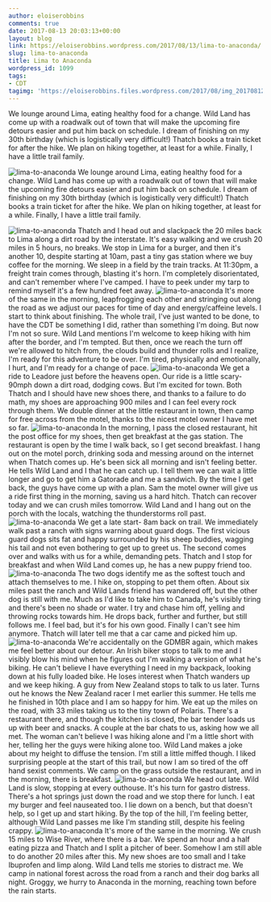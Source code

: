 ```yaml
---
author: eloiserobbins
comments: true
date: 2017-08-13 20:03:13+00:00
layout: blog
link: https://eloiserobbins.wordpress.com/2017/08/13/lima-to-anaconda/
slug: lima-to-anaconda
title: Lima to Anaconda
wordpress_id: 1099
tags:
- CDT
tagimg: 'https://eloiserobbins.files.wordpress.com/2017/08/img_20170812_105127_604.jpg'
---
```


We lounge around Lima, eating healthy food for a change. Wild Land has come up with a roadwalk out of town that will make the upcoming fire detours easier and put him back on schedule. I dream of finishing on my 30th birthday (which is logistically very difficult!) Thatch books a train ticket for after the hike. We plan on hiking together, at least for a while. Finally, I have a little trail family.


![lima-to-anaconda](https://eloiserobbins.files.wordpress.com/2017/08/img_20170812_105127_604.jpg)
We lounge around Lima, eating healthy food for a change. Wild Land has come up with a roadwalk out of town that will make the upcoming fire detours easier and put him back on schedule. I dream of finishing on my 30th birthday (which is logistically very difficult!) Thatch books a train ticket for after the hike. We plan on hiking together, at least for a while. Finally, I have a little trail family.

![lima-to-anaconda](https://eloiserobbins.files.wordpress.com/2017/08/20170807_130435.jpg)
Thatch and I head out and slackpack the 20 miles back to Lima along a dirt road by the interstate. It's easy walking and we crush 20 miles in 5 hours, no breaks. We stop in Lima for a burger, and then it's another 10, despite starting at 10am, past a tiny gas station where we buy coffee for the morning. We sleep in a field by the train tracks. At 11:30pm, a freight train comes through, blasting it's horn. I'm completely disorientated, and can't remember where I've camped. I have to peek under my tarp to remind myself it's a few hundred feet away.
![lima-to-anaconda](https://eloiserobbins.files.wordpress.com/2017/08/20170807_171203.jpg)
It's more of the same in the morning, leapfrogging each other and stringing out along the road as we adjust our paces for time of day and energy/caffeine levels. I start to think about finishing. The whole trail, I've just wanted to be done, to have the CDT be something I did, rather than something I'm doing. But now I'm not so sure. Wild Land mentions I'm welcome to keep hiking with him after the border, and I'm tempted. But then, once we reach the turn off we're allowed to hitch from, the clouds build and thunder rolls and I realize, I'm ready for this adventure to be over. I'm tired, physically and emotionally, I hurt, and I'm ready for a change of pace.
![lima-to-anaconda](https://eloiserobbins.files.wordpress.com/2017/08/20170807_191140.jpg)
We get a ride to Leadore just before the heavens open. Our ride is a little scary- 90mph down a dirt road, dodging cows. But I'm excited for town. Both Thatch and I should have new shoes there, and thanks to a failure to do math, my shoes are approaching 900 miles and I can feel every rock through them. We double dinner at the little restaurant in town, then camp for free across from the motel, thanks to the nicest motel owner I have met so far.
![lima-to-anaconda](https://eloiserobbins.files.wordpress.com/2017/08/20170810_090224.jpg)
In the morning, I pass the closed restaurant, hit the post office for my shoes, then get breakfast at the gas station. The restaurant is open by the time I walk back, so I get second breakfast. I hang out on the motel porch, drinking soda and messing around on the internet when Thatch comes up. He's been sick all morning and isn't feeling better. He tells Wild Land and I that he can catch up. I tell them we can wait a little longer and go to get him a Gatorade and me a sandwich. By the time I get back, the guys have come up with a plan. Sam the motel owner will give us a ride first thing in the morning, saving us a hard hitch. Thatch can recover today and we can crush miles tomorrow. Wild Land and I hang out on the porch with the locals, watching the thunderstorms roll past. 
![lima-to-anaconda](https://eloiserobbins.files.wordpress.com/2017/08/20170810_092529.jpg)
We get a late start- 8am back on trail. We immediately walk past a ranch with signs warning about guard dogs. The first vicious guard dogs sits fat and happy surrounded by his sheep buddies, wagging his tail and not even bothering to get up to greet us. The second comes over and walks with us for a while, demanding pets. Thatch and I stop for breakfast and when Wild Land comes up, he has a new puppy friend too. 
![lima-to-anaconda](https://eloiserobbins.files.wordpress.com/2017/08/20170810_0938210.jpg)
The two dogs identify me as the softest touch and attach themselves to me. I hike on, stopping to pet them often. About six miles past the ranch and Wild Lands friend has wandered off, but the other dog is still with me. Much as I'd like to take him to Canada, he's visibly tiring and there's been no shade or water. I try and chase him off, yelling and throwing rocks towards him. He drops back, further and further, but still follows me. I feel bad, but it's for his own good. Finally I can't see him anymore. Thatch will later tell me that a car came and picked him up.
![lima-to-anaconda](https://eloiserobbins.files.wordpress.com/2017/08/20170810_144205.jpg)
We're accidentally on the GDMBR again, which makes me feel better about our detour. An Irish biker stops to talk to me and I visibly blow his mind when he figures out I'm walking a version of what he's biking. He can't believe I have everything I need in my backpack, looking down at his fully loaded bike. He loses interest when Thatch wanders up and we keep hiking. A guy from New Zealand stops to talk to us later. Turns out he knows the New Zealand racer I met earlier this summer. He tells me he finished in 10th place and I am so happy for him.
We eat up the miles on the road, with 33 miles taking us to the tiny town of Polaris. There's a restaurant there, and though the kitchen is closed, the bar tender loads us up with beer and snacks. A couple at the bar chats to us, asking how we all met. The woman can't believe I was hiking alone and I'm a little short with her, telling her the guys were hiking alone too. Wild Land makes a joke about my height to diffuse the tension. I'm still a little miffed though. I liked surprising people at the start of this trail, but now I am so tired of the off hand sexist comments. We camp on the grass outside the restaurant, and in the morning, there is breakfast.
![lima-to-anaconda](https://eloiserobbins.files.wordpress.com/2017/08/20170812_073126.jpg)
We head out late. Wild Land is slow, stopping at every outhouse. It's his turn for gastro distress. There's a hot springs just down the road and we stop there for lunch. I eat my burger and feel nauseated too. I lie down on a bench, but that doesn't help, so I get up and start hiking. By the top of the hill, I'm feeling better, although Wild Land passes me like I'm standing still, despite his feeling crappy.
![lima-to-anaconda](https://eloiserobbins.files.wordpress.com/2017/08/20170812_081238.jpg)
It's more of the same in the morning. We crush 15 miles to Wise River, where there is a bar. We spend an hour and a half eating pizza and Thatch and I split a pitcher of beer. Somehow I am still able to do another 20 miles after this. My new shoes are too small and I take Ibuprofen and limp along. Wild Land tells me stories to distract me. We camp in national forest across the road from a ranch and their dog barks all night. Groggy, we hurry to Anaconda in the morning, reaching town before the rain starts.
